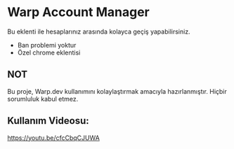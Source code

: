 # Warp Account Manager

Bu eklenti ile hesaplarınız arasında kolayca geçiş yapabilirsiniz.
- Ban problemi yoktur
- Özel chrome eklentisi

## NOT

Bu proje, Warp.dev kullanımını kolaylaştırmak amacıyla hazırlanmıştır. Hiçbir sorumluluk kabul etmez.

## Kullanım Videosu:
https://youtu.be/cfcCbqCJUWA
